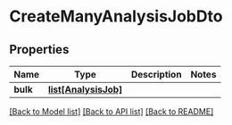 # CreateManyAnalysisJobDto

## Properties
Name | Type | Description | Notes
------------ | ------------- | ------------- | -------------
**bulk** | [**list[AnalysisJob]**](AnalysisJob.md) |  | 

[[Back to Model list]](../README.md#documentation-for-models) [[Back to API list]](../README.md#documentation-for-api-endpoints) [[Back to README]](../README.md)

